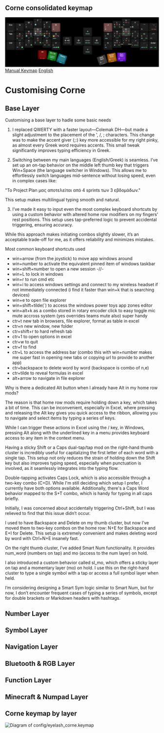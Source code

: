 ## Corne consolidated keymap

![Manual keyboard layout creation](keymap-drawer/keyboard-layout-manual.png "manually generated by babis")
[Manual Keymap](https://www.keyboard-layout-editor.com/#/gists/2dfccb10efb1b1b25d5ebd17b6acdc26)
[English](README_EN.md)

# Customising Corne

## Base Layer
Customising a base layer to hadle some basic needs

1. I replaced QWERTY with a faster layout—Colemak DH—but made a slight adjustment to the placement of the ', /, ; characters. This change was to make the accent giver (;:) key more accessible for my right pinky, as almost every Greek word requires accents. This small tweak significantly improves typing efficiency in Greek.

2. Switching between my main languages (English/Greek) is seamless. I’ve set up an on-tap behavior on the middle left thumb key that triggers Win+Space (the language switcher in Windows). This allows me to effortlessly switch languages mid-sentence without losing speed, even in complex cases like:

"Το Project Plan μας αποτελείται από 4 sprints των 3 εβδομάδων."

This setup makes multilingual typing smooth and natural.

3. I’ve made it easy to input even the most complex keyboard shortcuts by using a custom behavior with altered home row modifiers on my fingers' rest positions. This setup uses tap-preferred logic to prevent accidental triggering, ensuring accuracy.

While this approach makes initiating combos slightly slower, it’s an acceptable trade-off for me, as it offers reliability and minimizes mistakes.

Most common keyboard shortcuts used
* win+arrow (from the joystick) to move app windows around
* win+number to activate the equivalent pinned item of windows taskbar
* win+shift+number to open a new session -//- 
* win+L to lock in windows
* win+r to run cmd etc
* win+i to access windows settings and connect to my wireless headset if not immediately connected (i find it faster than win+k that is searching devices)
* win+e to open file explorer
* win+shift+tilde(`) to access the windows power toys app zones editor
* win+alt+k as a combo stored in rotary encoder click to easy toggle mic mute accross system (yes overrides teams mute also) super handy
* ctr+t new tab in browsers, file explorer, format as table in excel
* ctr+n new window, new folder
* ctr+shift+r to hard refresh tab
* ctr+1 to open options in excel
* ctr+w to quit
* ctr+f to find
* ctr+L to access the address bar (combo this with win+number makes me super fast in opening new tabs or copying url to provide to another app)
* ctr+backspace to delete word by word (backspace is combo of n,e)
* ctr+tilde to reveal formulas in excel
* alt+arrow to navigate in file explorer 

Why is there a dedicated Alt button when I already have Alt in my home row mods?

The reason is that home row mods require holding down a key, which takes a bit of time. This can be inconvenient, especially in Excel, where pressing and releasing the Alt key gives you quick access to the ribbon, allowing you to navigate and select items by typing a series of keys.

While I can trigger these actions in Excel using the / key, in Windows, pressing Alt along with the underlined key in a menu provides keyboard access to any item in the context menu.

Having a sticky Shift or a Caps dual-tap/tap mod on the right-hand thumb cluster is incredibly useful for capitalizing the first letter of each word with a single tap. This setup not only reduces the strain of holding down the Shift key but also improves typing speed, especially when punctuation is involved, as it seamlessly integrates into the typing flow.

Double-tapping activates Caps Lock, which is also accessible through a two-key combo (C+D). While I'm still deciding which setup I prefer, I currently have both options available. Additionally, there's a Caps Word behavior mapped to the S+T combo, which is handy for typing in all caps briefly.

Initially, I was concerned about accidentally triggering Ctrl+Shift, but I was relieved to find that this issue didn’t occur.

I used to have Backspace and Delete on my thumb cluster, but now I’ve moved them to two-key combos on the home row: N+E for Backspace and E+I for Delete. This setup is extremely convenient and makes deleting word by word with Ctrl+N+E insanely fast.

On the right thumb cluster, I’ve added Smart Num functionality. It provides num_word (numbers on tap) and mo (access to the num layer) on hold.

I also introduced a custom behavior called sl_mo, which offers a sticky layer on tap and a momentary layer (mo) on hold. I use this on the right-hand cluster to type a single symbol with a tap or access a full symbol layer when held.

I’m considering designing a Smart Sym logic similar to Smart Num, but for now, I don’t encounter frequent cases of typing a series of symbols, except for double brackets or Markdown headers with hashtags.

## Number Layer
## Symbol Layer
## Navigation Layer
## Bluetooth & RGB Layer
## Function Layer
## Minecraft & Numpad Layer

## Corne keymap by layer
![Diagram of config/eyelash_corne.keymap](keymap-drawer/eyelash_corne.svg "generated by @caksoylar's Keymap Drawer")

